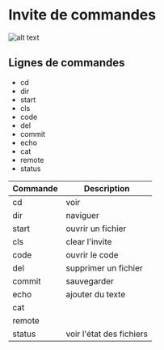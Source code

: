 # Invite de commandes

![alt text](https://www.cnetfrance.fr/i/edit/fo/2014/03/commande-dos-base-03.png)

## Lignes de commandes

* cd
* dir
* start
* cls
* code
* del
* commit
* echo
* cat
* remote
* status

Commande | Description
------------ | -------------
cd | voir
dir | naviguer
start | ouvrir un fichier
cls | clear l'invite
code | ouvrir le code
del | supprimer un fichier
commit | sauvegarder
echo | ajouter du texte
cat | 
remote | 
status | voir l'état des fichiers

